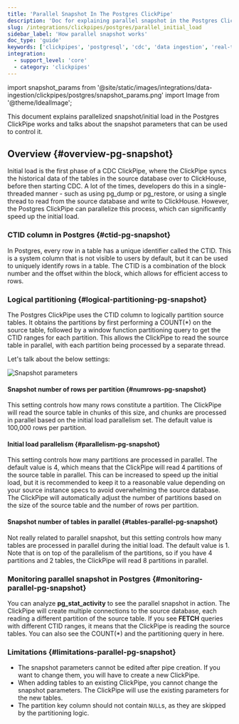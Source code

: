 ```yaml
---
title: 'Parallel Snapshot In The Postgres ClickPipe'
description: 'Doc for explaining parallel snapshot in the Postgres ClickPipe'
slug: /integrations/clickpipes/postgres/parallel_initial_load
sidebar_label: 'How parallel snapshot works'
doc_type: 'guide'
keywords: ['clickpipes', 'postgresql', 'cdc', 'data ingestion', 'real-time sync']
integration:
  - support_level: 'core'
  - category: 'clickpipes'
---
```


import snapshot_params from '@site/static/images/integrations/data-ingestion/clickpipes/postgres/snapshot_params.png'
import Image from '@theme/IdealImage';

This document explains parallelized snapshot/initial load in the Postgres ClickPipe works and talks about the snapshot parameters that can be used to control it.

## Overview {#overview-pg-snapshot}

Initial load is the first phase of a CDC ClickPipe, where the ClickPipe syncs the historical data of the tables in the source database over to ClickHouse, before then starting CDC. A lot of the times, developers do this in a single-threaded manner - such as using pg_dump or pg_restore, or using a single thread to read from the source database and write to ClickHouse.
However, the Postgres ClickPipe can parallelize this process, which can significantly speed up the initial load.

### CTID column in Postgres {#ctid-pg-snapshot}
In Postgres, every row in a table has a unique identifier called the CTID. This is a system column that is not visible to users by default, but it can be used to uniquely identify rows in a table. The CTID is a combination of the block number and the offset within the block, which allows for efficient access to rows.

### Logical partitioning {#logical-partitioning-pg-snapshot}
The Postgres ClickPipe uses the CTID column to logically partition source tables. It obtains the partitions by first performing a COUNT(*) on the source table, followed by a window function partitioning query to get the CTID ranges for each partition. This allows the ClickPipe to read the source table in parallel, with each partition being processed by a separate thread.

Let's talk about the below settings:

<Image img={snapshot_params} alt="Snapshot parameters" size="md"/>

#### Snapshot number of rows per partition {#numrows-pg-snapshot}

This setting controls how many rows constitute a partition. The ClickPipe will read the source table in chunks of this size, and  chunks are processed in parallel based on the initial load parallelism set. The default value is 100,000 rows per partition.

#### Initial load parallelism {#parallelism-pg-snapshot}

This setting controls how many partitions are processed in parallel. The default value is 4, which means that the ClickPipe will read 4 partitions of the source table in parallel. This can be increased to speed up the initial load, but it is recommended to keep it to a reasonable value depending on your source instance specs to avoid overwhelming the source database. The ClickPipe will automatically adjust the number of partitions based on the size of the source table and the number of rows per partition.

#### Snapshot number of tables in parallel {#tables-parallel-pg-snapshot}

Not really related to parallel snapshot, but this setting controls how many tables are processed in parallel during the initial load. The default value is 1. Note that is on top of the parallelism of the partitions, so if you have 4 partitions and 2 tables, the ClickPipe will read 8 partitions in parallel.

### Monitoring parallel snapshot in Postgres {#monitoring-parallel-pg-snapshot}

You can analyze **pg_stat_activity** to see the parallel snapshot in action. The ClickPipe will create multiple connections to the source database, each reading a different partition of the source table. If you see **FETCH** queries with different CTID ranges, it means that the ClickPipe is reading the source tables. You can also see the COUNT(*) and the partitioning query in here.

### Limitations {#limitations-parallel-pg-snapshot}

- The snapshot parameters cannot be edited after pipe creation. If you want to change them, you will have to create a new ClickPipe.
- When adding tables to an existing ClickPipe, you cannot change the snapshot parameters. The ClickPipe will use the existing parameters for the new tables.
- The partition key column should not contain `NULL`s, as they are skipped by the partitioning logic.
